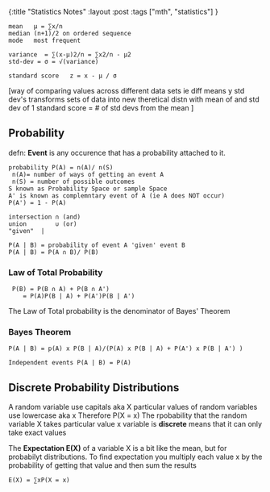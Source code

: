 {:title "Statistics Notes"
 :layout :post
 :tags  ["mth", "statistics"]
 }


    mean   μ = ∑x/n
    median (n+1)/2 on ordered sequence
    mode   most frequent
    
    variance  = ∑(x-μ)2/n = ∑x2/n - μ2
    std-dev = σ = √(variance)
    
    standard score   z = x - μ / σ
 [way of comparing values across different data sets ie diff means y std dev's
  transforms sets of data into new theretical distn with mean of and std dev of 1
  standard score = # of std devs from the mean ]

## Probability
defn: **Event** is any occurence that has a probability attached to it.

    probability P(A) = n(A)/ n(S)
     n(A)= number of ways of getting an event A
     n(S) = number of possible outcomes
    S known as Probability Space or sample Space
    A' is known as complemntary event of A (ie A does NOT occur)
    P(A') = 1 - P(A)

    intersection ∩ (and)
    union        ∪ (or)
    "given"  |

    P(A | B) = probability of event A 'given' event B
    P(A | B) = P(A ∩ B)/ P(B)

### Law of Total Probability
     P(B) = P(B ∩ A) + P(B ∩ A')
        = P(A)P(B | A) + P(A')P(B | A')
The Law of Total probability is the denominator of Bayes' Theorem

### Bayes Theorem 
    P(A | B) = p(A) x P(B | A)/(P(A) x P(B | A) + P(A') x P(B | A') )

    Independent events P(A | B) = P(A)

## Discrete Probability Distributions
A random variable use capitals aka X
particular values of random variables use lowercase aka x
Therefore P(X = x) The rpobability that the random variable X takes particular value x
variable is **discrete** means that it can only take exact values

The **Expectation E(X)** of a variable X is a bit like the mean, but for probabilyt distributions. To find expectation you multiply each value x by the probability of getting that value and then sum the results

    E(X) = ∑xP(X = x)

